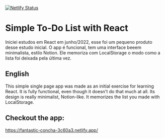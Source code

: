 [![Netlify Status](https://api.netlify.com/api/v1/badges/023e59f7-3198-4dd6-b3c6-82f8a8312666/deploy-status)](https://app.netlify.com/sites/fantastic-concha-3c60a3/deploys)
# Simple To-Do List with React

Iniciei estudos em React em junho/2022, esse foi um pequeno produto desse estudo inicial. O app é funcional, tem uma interface beeem minimalista, estilo Notion. Ele memoriza com LocalStorage o modo como a lista foi deixada pela última vez.

## English

This simple single page app was made as an initial exercise for learning React. It is fully functional, even though it doesn't do that much at all. Its design is really minimalist, Notion-like. It memorizes the list you made with LocalStorage.

## Checkout the app:
https://fantastic-concha-3c60a3.netlify.app/

